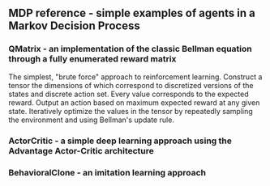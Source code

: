 ## MDP reference - simple examples of agents in a Markov Decision Process

### QMatrix - an implementation of the classic Bellman equation through a fully enumerated reward matrix

The simplest, "brute force" approach to reinforcement learning. Construct a tensor the dimensions of which correspond to discretized versions of the states and discrete action set. Every value corresponds to the expected reward. Output an action based on maximum expected reward at any given state. Iteratively optimize the values in the tensor by repeatedly sampling the environment and using Bellman's update rule. 

### ActorCritic - a simple deep learning approach using the Advantage Actor-Critic architecture

### BehavioralClone - an imitation learning approach